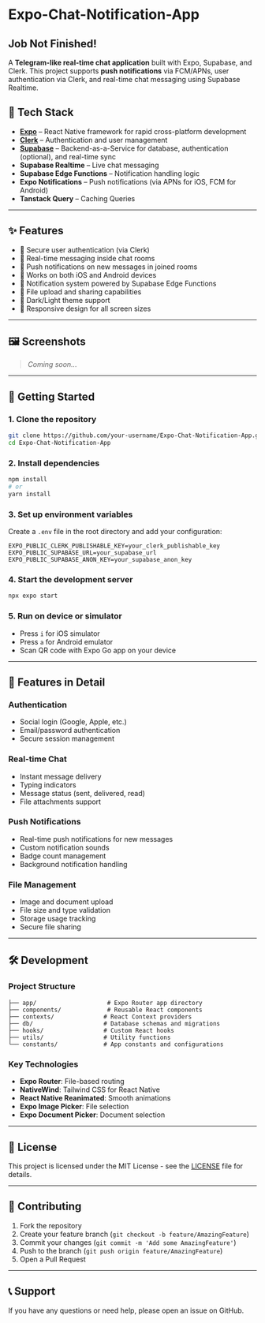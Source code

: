# Expo-Chat-Notification-App

## Job Not Finished!

A **Telegram-like real-time chat application** built with Expo, Supabase, and Clerk. This project supports **push notifications** via FCM/APNs, user authentication via Clerk, and real-time chat messaging using Supabase Realtime.

## 🔧 Tech Stack

- **[Expo](https://expo.dev/)** – React Native framework for rapid cross-platform development
- **[Clerk](https://clerk.dev/)** – Authentication and user management
- **[Supabase](https://supabase.com/)** – Backend-as-a-Service for database, authentication (optional), and real-time sync
- **Supabase Realtime** – Live chat messaging
- **Supabase Edge Functions** – Notification handling logic
- **Expo Notifications** – Push notifications (via APNs for iOS, FCM for Android)
- **Tanstack Query** – Caching Queries

---

## ✨ Features

- 🔐 Secure user authentication (via Clerk)
- 💬 Real-time messaging inside chat rooms
- 🔔 Push notifications on new messages in joined rooms
- 📲 Works on both iOS and Android devices
- 🧠 Notification system powered by Supabase Edge Functions
- 📁 File upload and sharing capabilities
- 🎨 Dark/Light theme support
- 📱 Responsive design for all screen sizes

---

## 🖼️ Screenshots

> _Coming soon..._

---

## 🚀 Getting Started

### 1. Clone the repository

```bash
git clone https://github.com/your-username/Expo-Chat-Notification-App.git
cd Expo-Chat-Notification-App
```

### 2. Install dependencies

```bash
npm install
# or
yarn install
```

### 3. Set up environment variables

Create a `.env` file in the root directory and add your configuration:

```env
EXPO_PUBLIC_CLERK_PUBLISHABLE_KEY=your_clerk_publishable_key
EXPO_PUBLIC_SUPABASE_URL=your_supabase_url
EXPO_PUBLIC_SUPABASE_ANON_KEY=your_supabase_anon_key
```

### 4. Start the development server

```bash
npx expo start
```

### 5. Run on device or simulator

- Press `i` for iOS simulator
- Press `a` for Android emulator
- Scan QR code with Expo Go app on your device

---

## 📱 Features in Detail

### Authentication

- Social login (Google, Apple, etc.)
- Email/password authentication
- Secure session management

### Real-time Chat

- Instant message delivery
- Typing indicators
- Message status (sent, delivered, read)
- File attachments support

### Push Notifications

- Real-time push notifications for new messages
- Custom notification sounds
- Badge count management
- Background notification handling

### File Management

- Image and document upload
- File size and type validation
- Storage usage tracking
- Secure file sharing

---

## 🛠️ Development

### Project Structure

```
├── app/                    # Expo Router app directory
├── components/             # Reusable React components
├── contexts/              # React Context providers
├── db/                    # Database schemas and migrations
├── hooks/                 # Custom React hooks
├── utils/                 # Utility functions
└── constants/             # App constants and configurations
```

### Key Technologies

- **Expo Router**: File-based routing
- **NativeWind**: Tailwind CSS for React Native
- **React Native Reanimated**: Smooth animations
- **Expo Image Picker**: File selection
- **Expo Document Picker**: Document selection

---

## 📄 License

This project is licensed under the MIT License - see the [LICENSE](LICENSE) file for details.

---

## 🤝 Contributing

1. Fork the repository
2. Create your feature branch (`git checkout -b feature/AmazingFeature`)
3. Commit your changes (`git commit -m 'Add some AmazingFeature'`)
4. Push to the branch (`git push origin feature/AmazingFeature`)
5. Open a Pull Request

---

## 📞 Support

If you have any questions or need help, please open an issue on GitHub.
